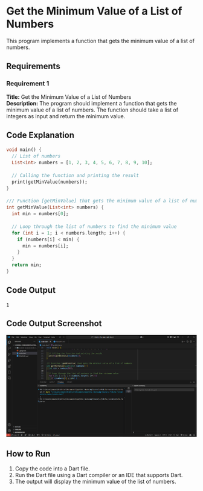 # Get the Minimum Value of a List of Numbers

This program implements a function that gets the minimum value of a list of numbers.

## Requirements

### Requirement 1

**Title:** Get the Minimum Value of a List of Numbers  
**Description:** The program should implement a function that gets the minimum value of a list of numbers. The function should take a list of integers as input and return the minimum value.

## Code Explanation

```dart
void main() {
  // List of numbers
  List<int> numbers = [1, 2, 3, 4, 5, 6, 7, 8, 9, 10];

  // Calling the function and printing the result
  print(getMinValue(numbers));
}

/// Function [getMinValue] that gets the minimum value of a list of numbers
int getMinValue(List<int> numbers) {
  int min = numbers[0];

  // Loop through the list of numbers to find the minimum value
  for (int i = 1; i < numbers.length; i++) {
    if (numbers[i] < min) {
      min = numbers[i];
    }
  }
  return min;
}
```

## Code Output

```
1
```

## Code Output Screenshot

![code-output](./code-output.png)

## How to Run

1. Copy the code into a Dart file.
2. Run the Dart file using a Dart compiler or an IDE that supports Dart.
3. The output will display the minimum value of the list of numbers.
